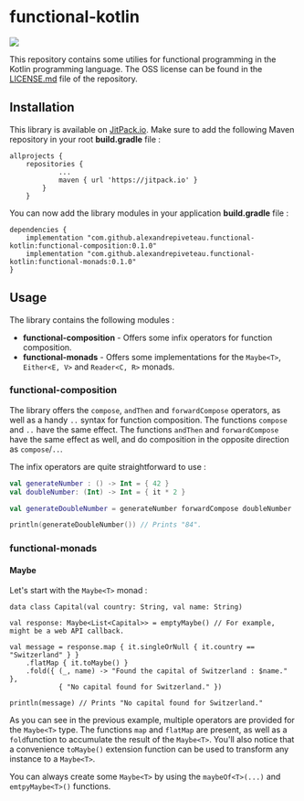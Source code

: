 # functional-kotlin

[![](https://jitpack.io/v/alexandrepiveteau/functional-kotlin.svg)](https://jitpack.io/#alexandrepiveteau/functional-kotlin)

This repository contains some utilies for functional programming in the Kotlin programming language.
The OSS license can be found in the [LICENSE.md](LICENSE.md) file of the repository.

## Installation
This library is available on [JitPack.io](https://jitpack.io/#alexandrepiveteau/functional-kotlin). Make
sure to add the following Maven repository in your root **build.gradle** file :

```
allprojects {
	repositories {
			...
			maven { url 'https://jitpack.io' }
		}
	}
```

You can now add the library modules in your application **build.gradle** file :

```
dependencies {
	implementation "com.github.alexandrepiveteau.functional-kotlin:functional-composition:0.1.0"
	implementation "com.github.alexandrepiveteau.functional-kotlin:functional-monads:0.1.0"
}
```

## Usage
The library contains the following modules :

- **functional-composition** - Offers some infix operators for function composition.
- **functional-monads** - Offers some implementations for the `Maybe<T>`, `Either<E, V>` and `Reader<C, R>` monads.

### functional-composition

The library offers the `compose`, `andThen` and `forwardCompose` operators, as well as a handy `..` syntax for function composition.
The functions `compose` and `..` have the same effect. The functions `andThen` and `forwardCompose` have the same effect as well, and
do composition in the opposite direction as `compose`/`..`.

The infix operators are quite straightforward to use :

```kotlin
val generateNumber : () -> Int = { 42 }
val doubleNumber: (Int) -> Int = { it * 2 }

val generateDoubleNumber = generateNumber forwardCompose doubleNumber

println(generateDoubleNumber()) // Prints "84".
```

### functional-monads
#### Maybe<T>
Let's start with the `Maybe<T>` monad :

```
data class Capital(val country: String, val name: String)

val response: Maybe<List<Capital>> = emptyMaybe() // For example, might be a web API callback.

val message = response.map { it.singleOrNull { it.country == "Switzerland" } }
	.flatMap { it.toMaybe() }
	.fold({ (_, name) -> "Found the capital of Switzerland : $name." },
			{ "No capital found for Switzerland." })
        
println(message) // Prints "No capital found for Switzerland."
```

As you can see in the previous example, multiple operators are provided for the `Maybe<T>` type. The functions `map`
and `flatMap` are present, as well as a `fold`function to accumulate the result of the `Maybe<T>`. You'll also notice
that a convenience `toMaybe()` extension function can be used to transform any instance to a `Maybe<T>`.

You can always create some `Maybe<T>` by using the `maybeOf<T>(...)` and `emtpyMaybe<T>()` functions.